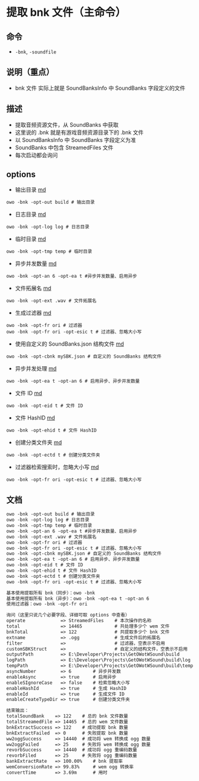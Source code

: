 # 提取 bnk 文件（主命令）

## 命令
- `-bnk`, `-soundfile`

## 说明（重点）
- bnk 文件 实际上就是 SoundBanksInfo 中 SoundBanks 字段定义的文件

## 描述
- 提取音频资源文件，从 SoundBanks 中获取
- 这里说的 .bnk 就是有游戏音频资源目录下的 .bnk 文件
- 以 SoundBanksInfo 中 SoundBanks 字段定义为准
- SoundBanks 中包含 StreamedFiles 文件
- 每次启动都会询问

## options
- 输出目录 [md](../options/options.outputPath.md)
```shell
owo -bnk -opt-out build # 输出目录
```

- 日志目录 [md](../options/options.setLogPath.md)
```shell
owo -bnk -opt-log log # 日志目录
```

- 临时目录 [md](../options/options.setTempPath.md)
```shell
owo -bnk -opt-tmp temp # 临时目录
```

- 异步并发数量 [md](../options/options.setAsyncNumber.md)
```shell
owo -bnk -opt-an 6 -opt-ea t #异步并发数量、启用异步
```

- 文件拓展名 [md](../options/options.setExtname.md)
```shell
owo -bnk -opt-ext .wav # 文件拓展名
```

- 生成过滤器 [md](../options/options.setFilter.md)
```shell
owo -bnk -opt-fr ori # 过滤器
owo -bnk -opt-fr ori -opt-esic t # 过滤器、忽略大小写
```

- 使用自定义的 SoundBanks.json 结构文件 [md](../options/options.setCustomSBKStruct.md)
```shell
owo -bnk -opt-cbnk mySBK.json # 自定义的 SoundBanks 结构文件
```

- 异步并发处理 [md](../options/options.enableAsync.md)
```shell
owo -bnk -opt-ea t -opt-an 6 # 启用异步、异步并发数量
```

- 文件 ID [md](../options/options.enableId.md)
```shell
owo -bnk -opt-eid t # 文件 ID
```

- 文件 HashID [md](../options/options.enableHashId.md)
```shell
owo -bnk -opt-ehid t # 文件 HashID 
```

- 创建分类文件夹 [md](../options/options.enableCreateTypeDir.md)
```shell
owo -bnk -opt-ectd t # 创建分类文件夹
```

- 过滤器检索搜索时，忽略大小写 [md](../options/options.setFilter.md)
```shell
owo -bnk -opt-fr ori -opt-esic t # 过滤器、忽略大小写
```


## 文档
```txt
owo -bnk -opt-out build # 输出目录
owo -bnk -opt-log log # 日志目录
owo -bnk -opt-tmp temp # 临时目录
owo -bnk -opt-an 6 -opt-ea t #异步并发数量、启用异步
owo -bnk -opt-ext .wav # 文件拓展名
owo -bnk -opt-fr ori # 过滤器
owo -bnk -opt-fr ori -opt-esic t # 过滤器、忽略大小写
owo -bnk -opt-cbnk mySBK.json # 自定义的 SoundBanks 结构文件
owo -bnk -opt-ea t -opt-an 6 # 启用异步、异步并发数量
owo -bnk -opt-eid t # 文件 ID
owo -bnk -opt-ehid t # 文件 HashID 
owo -bnk -opt-ectd t # 创建分类文件夹
owo -bnk -opt-fr ori -opt-esic t # 过滤器、忽略大小写

基本使用提取所有 bnk（同步）：owo -bnk
基本使用提取所有 bnk（异步）：owo -bnk -opt-ea t -opt-an 6
使用过滤器：owo -bnk -opt-fr ori

询问（这里只说几个必要字段、详细可取 options 中查看）
operate             => StreamedFiles    # 本次操作的名称
total               => 14465            # 共处理多少个 wem 文件
bnkTotal            => 122              # 共提取多少个 bnk 文件
extname             => .ogg             # 生成文件后的拓展名
filter              =>                  # 过滤器，空表示不启用
customSBKStruct     =>                  # 自定义的结构文件，空表示不启用
outputPath          => E:\Developer\Projects\GetOWotWSound\build        # 输出目录
logPath             => E:\Developer\Projects\GetOWotWSound\build\log    # 日志目录
tempPath            => E:\Developer\Projects\GetOWotWSound\build\temp   # 临时目录
asyncNumber         => 6        # 异步并发数
enableAsync         => true     # 启用异步
enableSIgnoreCase   => false    # 检索忽略大小写
enableHashId        => true     # 生成 HashID
enableId            => true     # 生成文件 ID
enableCreateTypeDir => true     # 创建分类文件夹

结束输出：
totalSoundBank    => 122    # 总的 bnk 文件数量
totalStreamedFile => 14465  # 总的 wem 文件数量  
bnkExtractSuccess => 122    # 成功提取 bnk 数量
bnkExtractFailed  => 0      # 失败提取 bnk 数量
ww2oggSuccess     => 14440  # 成功将 wem 转换成 ogg 数量
ww2oggFailed      => 25     # 失败将 wem 转换成 ogg 数量
revorbSuccess     => 14440  # 成功将 ogg 重编码数量
revorbFiled       => 25     # 失败将 ogg 重编码数量
bankExtractRate   => 100.00%    # bnk 提取率
wemConversionRate => 99.83%     # wem ogg 转换率
convertTime       => 3.69m      # 用时
```